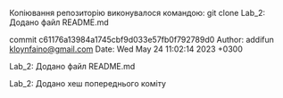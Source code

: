 Копіювання репозиторію виконувалося командою: git clone Lab_2: Додано файл README.md

commit c61176a13984a1745cbf9d033e57fb0f792789d0 Author: addifun kloynfaino@gmail.com Date: Wed May 24 11:02:14 2023 +0300

Lab_2: Додано файл README.md

Lab_2: Додано хеш попереднього коміту
